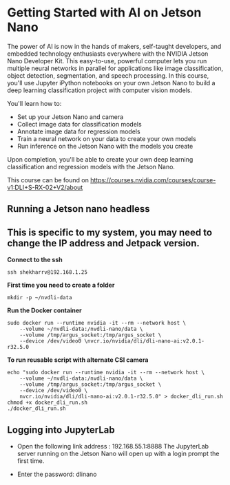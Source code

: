# Getting Started with AI on Jetson Nano

The power of AI is now in the hands of makers, self-taught developers, and embedded technology enthusiasts everywhere with the NVIDIA Jetson Nano Developer Kit. This easy-to-use, powerful computer lets you run multiple neural networks in parallel for applications like image classification, object detection, segmentation, and speech processing. In this course, you'll use Jupyter iPython notebooks on your own Jetson Nano to build a deep learning classification project with computer vision models.

You'll learn how to:

* Set up your Jetson Nano and camera
* Collect image data for classification models
* Annotate image data for regression models
* Train a neural network on your data to create your own models
* Run inference on the Jetson Nano with the models you create

Upon completion, you'll be able to create your own deep learning classification and regression models with the Jetson Nano.

This course can be found on https://courses.nvidia.com/courses/course-v1:DLI+S-RX-02+V2/about

## Running a Jetson nano headless

## This is specific to my system, you may need to change the IP address and Jetpack version.

**Connect to the ssh**

```
ssh shekharrv@192.168.1.25
```

**First time you need to create a folder**

```
mkdir -p ~/nvdli-data
```

**Run the Docker container**

```
sudo docker run --runtime nvidia -it --rm --network host \
    --volume ~/nvdli-data:/nvdli-nano/data \
    --volume /tmp/argus_socket:/tmp/argus_socket \
    --device /dev/video0 \nvcr.io/nvidia/dli/dli-nano-ai:v2.0.1-r32.5.0
```

**To run reusable script with alternate CSI camera**

```
echo "sudo docker run --runtime nvidia -it --rm --network host \
    --volume ~/nvdli-data:/nvdli-nano/data \
    --volume /tmp/argus_socket:/tmp/argus_socket \
    --device /dev/video0 \
    nvcr.io/nvidia/dli/dli-nano-ai:v2.0.1-r32.5.0" > docker_dli_run.sh
chmod +x docker_dli_run.sh
./docker_dli_run.sh

```

## Logging into JupyterLab

* Open the following link address : 192.168.55.1:8888
The JupyterLab server running on the Jetson Nano will open up with a login prompt the first time.

* Enter the password: dlinano